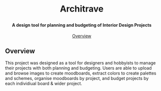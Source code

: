 <h1 align="center">


Architrave

</h1>

<h4 align="center">A design tool for planning and budgeting of Interior Design Projects</h4>

<p align="center">
  <a href="#overview">Overview</a>

</p>

## Overview

<p>
This project was designed as a tool for designers and hobbyists to manage their projects with both planning and budgeting.
Users are able to upload and browse images to create moodboards, extract colors to create palettes and schemes, 
organise moodboards by project, and budget projects by each individiual board & wider project.
</p>
